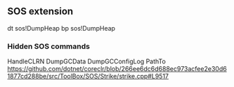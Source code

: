 ## SOS extension

dt sos!DumpHeap
bp sos!DumpHeap

### Hidden SOS commands
HandleCLRN
DumpGCData
DumpGCConfigLog
PathTo https://github.com/dotnet/coreclr/blob/266ee6dc6d688ec973acfee2e30d61877cd288be/src/ToolBox/SOS/Strike/strike.cpp#L9517

